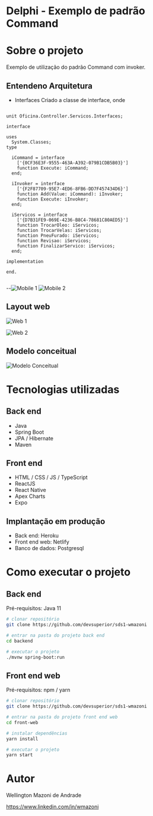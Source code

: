 # Delphi - Exemplo de padrão Command

# Sobre o projeto

Exemplo de utilização do padrão Command com invoker.

## Entendeno Arquitetura

- Interfaces
Criado a classe de interface, onde 

```delphi

unit Oficina.Controller.Servicos.Interfaces;

interface

uses
  System.Classes;
type

  iCommand = interface
    ['{0CF36E3F-9555-463A-A392-079B1CDB5B03}']
    function Execute: iCommand;
  end;

  iInvoker = interface
    ['{F2F87709-95E7-4ED6-8FB6-DD7F457434D6}']
    function Add(Value: iCommand): iInvoker;
    function Execute: iInvoker;
  end;

  iServicos = interface
    ['{D7B31FE9-069E-4236-B8C4-78681C80AED5}']
    function TrocarOleo: iServicos;
    function TrocarVelas: iServicos;
    function PneuFurado: iServicos;
    function Revisao: iServicos;
    function FinalizarServico: iServicos;
  end;

implementation

end.


```



--![Mobile 1](https://github.com/acenelio/assets/raw/main/sds1/mobile1.png) ![Mobile 2](https://github.com/acenelio/assets/raw/main/sds1/mobile2.png)

## Layout web
![Web 1](https://github.com/acenelio/assets/raw/main/sds1/web1.png)

![Web 2](https://github.com/acenelio/assets/raw/main/sds1/web2.png)

## Modelo conceitual
![Modelo Conceitual](https://github.com/acenelio/assets/raw/main/sds1/modelo-conceitual.png)

# Tecnologias utilizadas
## Back end
- Java
- Spring Boot
- JPA / Hibernate
- Maven
## Front end
- HTML / CSS / JS / TypeScript
- ReactJS
- React Native
- Apex Charts
- Expo
## Implantação em produção
- Back end: Heroku
- Front end web: Netlify
- Banco de dados: Postgresql

# Como executar o projeto

## Back end
Pré-requisitos: Java 11

```bash
# clonar repositório
git clone https://github.com/devsuperior/sds1-wmazoni

# entrar na pasta do projeto back end
cd backend

# executar o projeto
./mvnw spring-boot:run
```

## Front end web
Pré-requisitos: npm / yarn

```bash
# clonar repositório
git clone https://github.com/devsuperior/sds1-wmazoni

# entrar na pasta do projeto front end web
cd front-web

# instalar dependências
yarn install

# executar o projeto
yarn start
```

# Autor

Wellington Mazoni de Andrade

https://www.linkedin.com/in/wmazoni

